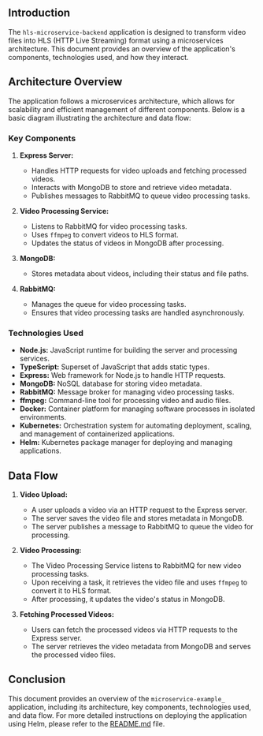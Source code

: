 ## Introduction

The `hls-microservice-backend` application is designed to transform video files into HLS (HTTP Live Streaming) format using a microservices architecture. This document provides an overview of the application's components, technologies used, and how they interact.

## Architecture Overview

The application follows a microservices architecture, which allows for scalability and efficient management of different components. Below is a basic diagram illustrating the architecture and data flow:

<!-- ![Architecture Diagram](./docs/architecture-diagram.png) -->

### Key Components

1. **Express Server:**
   - Handles HTTP requests for video uploads and fetching processed videos.
   - Interacts with MongoDB to store and retrieve video metadata.
   - Publishes messages to RabbitMQ to queue video processing tasks.

2. **Video Processing Service:**
   - Listens to RabbitMQ for video processing tasks.
   - Uses `ffmpeg` to convert videos to HLS format.
   - Updates the status of videos in MongoDB after processing.

3. **MongoDB:**
   - Stores metadata about videos, including their status and file paths.

4. **RabbitMQ:**
   - Manages the queue for video processing tasks.
   - Ensures that video processing tasks are handled asynchronously.

### Technologies Used

- **Node.js:** JavaScript runtime for building the server and processing services.
- **TypeScript:** Superset of JavaScript that adds static types.
- **Express:** Web framework for Node.js to handle HTTP requests.
- **MongoDB:** NoSQL database for storing video metadata.
- **RabbitMQ:** Message broker for managing video processing tasks.
- **ffmpeg:** Command-line tool for processing video and audio files.
- **Docker:** Container platform for managing software processes in isolated environments.
- **Kubernetes:** Orchestration system for automating deployment, scaling, and management of containerized applications.
- **Helm:** Kubernetes package manager for deploying and managing applications.

## Data Flow

1. **Video Upload:**
   - A user uploads a video via an HTTP request to the Express server.
   - The server saves the video file and stores metadata in MongoDB.
   - The server publishes a message to RabbitMQ to queue the video for processing.

2. **Video Processing:**
   - The Video Processing Service listens to RabbitMQ for new video processing tasks.
   - Upon receiving a task, it retrieves the video file and uses `ffmpeg` to convert it to HLS format.
   - After processing, it updates the video's status in MongoDB.

3. **Fetching Processed Videos:**
   - Users can fetch the processed videos via HTTP requests to the Express server.
   - The server retrieves the video metadata from MongoDB and serves the processed video files.

## Conclusion

This document provides an overview of the `microservice-example_` application, including its architecture, key components, technologies used, and data flow. For more detailed instructions on deploying the application using Helm, please refer to the [README.md](./charts/microservice-example-chart/README.md) file.